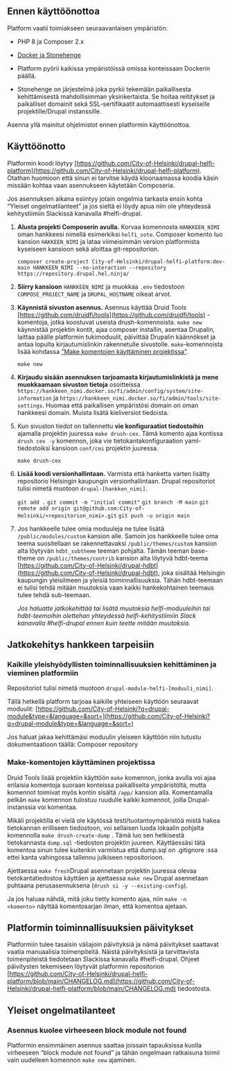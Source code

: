 Ennen käyttöönottoa
-------------------

Platform vaatii toimiakseen seuraavanlaisen ympäristön:

*   PHP 8 ja Composer 2.x

*   [Docker ja Stonehenge](https://github.com/druidfi/guidelines/blob/master/docs/local_dev_env.md)

  *   Platform pyörii kaikissa ympäristöissä omissa konteissaan Dockerin päällä.

  *   Stonehenge on järjestelmä joka pyrkii tekemään paikallisesta kehittämisestä mahdollisimman yksinkertaista. Se hoitaa reititykset ja paikalliset domainit sekä SSL-sertifikaatit automaattisesti kyseiselle projektille/Drupal instanssille.


Asenna yllä mainitut ohjelmistot ennen platformin käyttöönottoa.

Käyttöönotto
------------

Platformin koodi löytyy [https://github.com/City-of-Helsinki/drupal-helfi-platform](https://github.com/City-of-Helsinki/drupal-helfi-platform). Otathan huomioon että sinun ei tarvitse käydä kloonaamassa koodia käsin missään kohtaa vaan asennukseen käytetään Composeria.

Jos asennuksen aikana esiintyy jotain ongelmia tarkasta ensin kohta “Yleiset ongelmatilanteet” ja jos sieltä ei löydy apua niin ole yhteydessä kehitystiimiin Slackissä kanavalla #helfi-drupal.

1.  **Alusta projekti Composerin avulla.** Korvaa komennosta `HANKKEEN_NIMI` oman hankkeesi nimellä esimerkiksi `helfi_sote`. Composer komento luo kansion `HAKKEEN_NIMI` ja lataa viimeisimmän version platformista kyseiseen kansioon sekä aloittaa git-repositorion.

    `composer create-project City-of-Helsinki/drupal-helfi-platform:dev-main HANKKEEN_NIMI --no-interaction --repository https://repository.drupal.hel.ninja/`

2.  **Siirry kansioon** `HANKKEEN_NIMI` ja muokkaa `.env` tiedostoon `COMPOSE_PROJECT_NAME` ja `DRUPAL_HOSTNAME` oikeat arvot.

3.  **Käynnistä sivuston asennus.** Asennus käyttää Druid Tools [https://github.com/druidfi/tools](https://github.com/druidfi/tools) -komentoja, jotka koostuvat useista drush-komennoista. `make new` käynnistää projektin kontit, ajaa composer installin, asentaa Drupalin, laittaa päälle platformin tukimoduulit, päivittää Drupalin käännökset ja antaa lopulta kirjautumislinkin rakennetulle sivustolle. `make`\-komennoista lisää kohdassa ["Make komentojen käyttäminen projektissa"](https://github.com/City-of-Helsinki/drupal-helfi-platform/wiki/Hel.fi-platform-k%C3%A4ytt%C3%B6%C3%B6notto-hankkeissa#make-komentojen-k%C3%A4ytt%C3%A4minen-projektissa).

    `make new`

4.  **Kirjaudu sisään asennuksen tarjoamasta kirjautumislinkistä ja mene muokkaamaan sivuston tietoja** osoitteissa `https://hankkeen_nimi.docker.so/fi/admin/config/system/site-information` ja `https://hankkeen_nimi.docker.so/fi/admin/tools/site-settings`. Huomaa että paikallisen ympäristösi domain on oman hankkeesi domain. Muista lisätä kieliversiot tiedoista.

5.  Kun sivuston tiedot on tallennettu **vie konfiguraatiot tiedostoihin** ajamalla projektin juuressa `make drush-cex`. Tämä komento ajaa kontissa `drush cex -y` komennon, joka vie tietokantakonfiguraation yaml-tiedostoiksi kansioon `conf/cmi` projektin juuressa.

    `make drush-cex`

6.  **Lisää koodi versionhallintaan.** Varmista että hanketta varten lisätty repositorio Helsingin kaupungin versionhallintaan. Drupal repositoriot tulisi nimetä muotoon `drupal-[hankken_nimi]`.

    `git add .`
    `git commit -m "initial commit"`
    `git branch -M main`
    `git remote add origin git@github.com:City-of-Helsinki/<repositorion_nimi>.git`
    `git push -u origin main`

7.  Jos hankkeelle tulee omia moduuleja ne tulee lisätä `/public/modules/custom` kansion alle. Samoin jos hankkeelle tulee oma teema suositellaan se rakennettavaksi `/public/themes/custom` kansion alta löytyvän `hdbt_subtheme` teeman pohjalta. Tämän teeman base-theme on `/public/themes/contrib` kansion alta löytyvä hdbt-teema [https://github.com/City-of-Helsinki/drupal-hdbt](https://github.com/City-of-Helsinki/drupal-hdbt), joka sisältää Helsingin kaupungin yleisilmeen ja yleisiä toiminnallisuuksia. Tähän hdbt-teemaan ei tulisi tehdä mitään muutoksia vaan kaikki hankekohtainen teemaus tulee tehdä sub-teemaan.

    _Jos haluatte jatkokehittää tai lisätä muutoksia helfi-moduuleihin tai hdbt-teemoihin olettehan yhteydessä helfi-kehitystiimiin Slack kanavalla #helfi-drupal ennen kuin teette mitään muutoksia._


Jatkokehitys hankkeen tarpeisiin
--------------------------------

### Kaikille yleishyödyllisten toiminnallisuuksien kehittäminen ja vieminen platformiin

Repositoriot tulisi nimetä muotoon `drupal-module-helfi-[moduuli_nimi]`.

Tällä hetkellä platform tarjoaa kaikille yhteiseen käyttöön seuraavat moduulit:
[https://github.com/City-of-Helsinki?q=drupal-module&type=&language=&sort=](https://github.com/City-of-Helsinki?q=drupal-module&type=&language=&sort=)

Jos haluat jakaa kehittämäsi moduulin yleiseen käyttöön niin tutustu dokumentaatioon täällä:
Composer repository

### Make-komentojen käyttäminen projektissa

Druid Tools lisää projektiin käyttöön `make` komennon, jonka avulla voi ajaa erilaisia komentoja suoraan konteissa paikalliselta ympäristöltä, mutta komennot toimivat myös kontin sisältä `/app/` kansion alla. Komentamalla pelkän `make` komennon tulostuu ruudulle kaikki komennot, joilla Drupal-instanssia voi komentaa.

Mikäli projektilla ei vielä ole käytössä testi/tuotantoympäristöä mistä hakea tietokannan erilliseen tiedostoon, voi sellaisen luoda lokaalin pohjalta komennolla `make drush-create-dump` . Tämä luo sen hetkisestä tietokannasta `dump.sql` -tiedoston projektin juureen. Käyttäessäsi tätä komentoa sinun tulee kuitenkin varmistua että dump.sql on .gitignore :ssa ettei kanta vahingossa tallennu julkiseen repositorioon.

Ajettaessa `make fresh`Drupal asennetaan projektin juuressa olevaa tietokantatiedostoa käyttäen ja ajettaessa `make new` Drupal asennetaan puhtaana perusasennuksena (`drush si -y --existing-config`).

Ja jos haluaa nähdä, mitä joku tietty komento ajaa, niin `make -n <komento>` näyttää komentosarjan ilman, että komentoa ajetaan.

Platformin toiminnallisuuksien päivitykset
------------------------------------------

Platformiin tulee tasaisin väliajoin päivityksiä ja nämä päivitykset saattavat vaatia manuaalisia toimenpiteitä. Näistä päivityksistä ja tarvittavista toimenpiteistä tiedotetaan Slackissa kanavalla #helfi-drupal. Ohjeet päivitysten tekemiseen löytyvät platformin repositorion [https://github.com/City-of-Helsinki/drupal-helfi-platform/blob/main/CHANGELOG.md](https://github.com/City-of-Helsinki/drupal-helfi-platform/blob/main/CHANGELOG.md) tiedostosta.

Yleiset ongelmatilanteet
------------------------

### Asennus kuolee virheeseen block module not found

Platformin ensimmäinen asennus saattaa joissain tapauksissa kuolla virheeseen “block module not found” ja tähän ongelmaan ratkaisuna toimii vain uudelleen komennon `make new` ajaminen.
